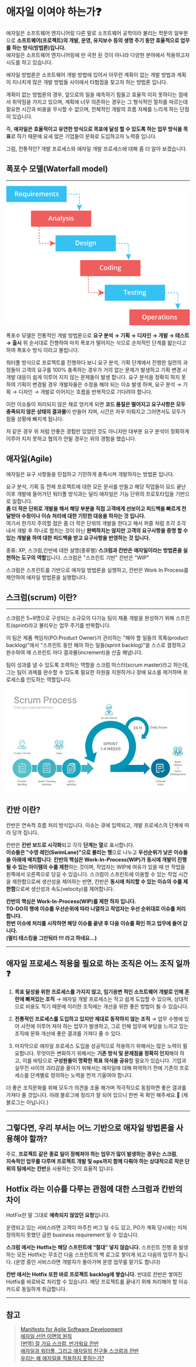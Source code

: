 # 애자일 이여야 하는가❓

애자일은 소프트웨어 엔지니어링 다른 말로 소프트웨어 공학이라 불리는 학문의 일부분으로 **소프트웨어(프로젝트)의 개발, 운영, 유지보수 등의 생명 주기 동안 효율적으로 업무를 하는 방식(방법론)입니다.**  
애자일은 소프트웨어 엔지니어링에 만 국한 된 것이 아니라 다양한 분야에서 적용하고자 시도를 하고 있습니다.

애자일 방법론은 소프트웨어 개발 방법에 있어서 아무런 계획이 없는 개발 방법과 계획이 지나치게 많은 개발 방법들 사이에서 타협점을 찾고자 하는 방법론 입니다.  

계획이 없는 방법론의 경우, 앞으로의 일을 예측하기 힘들고 효율적 이지 못하다는 점에서 취약점을 가지고 있으며, 계획에 너무 의존하는 경우는 그 형식적인 절차를 따르는데 필요한 시간과 비용을 무시할 수 없으며, 전체적인 개발의 흐름 자체를 느리게 하는 단점이 있습니다.  

즉, **애자일은 효율적이고 유연한 방식으로 목표에 달성 할 수 있도록 하는 업무 방식을 목표**로 하기 때문에 요새 많은 기업들이 문화로 도입하고자 노력중 입니다.  

그럼, 전통적인? 개발 프로세스와 애자일 개발 프로세스에 대해 좀 더 알아 보겠습니다.  

## 폭포수 모델(Waterfall model)

---

![폭포수](./images/waterfall.png)

폭포수 모델은 전통적인 개발 방법론으로 
**요구 분석 → 기획 → 디자인 → 개발 → 테스트 → 출시**
위 순서대로 진행하여 마치 폭포가 떨어지는 식으로 순차적인 단계를 밟는다고 하여 폭포수 방식 이라고 불립니다.  

워터폴 방식으로 프로젝트를 진행하다 보니 요구 분석, 기획 단계에서 진행한 일련의 과정들이 고객의 요구를 100% 충족하는 경우가 거의 없는 문제가 발생하고 기획 변경 시 개발 대응이 쉽게 이루어 지지 않는 문제들이 발생 합니다. 
요구 분석을 정확히 하지 못하여 기획이 변경될 경우 개발자들은 수정을 해야 되는 이슈 발생 하며, 요구 분석 → 기획 → 디자인 → 개발로 이어지는 흐름을 반복적으로 기다려야 합니다.  

이런 이슈들이 처리되지 않은 채로 엉키게 되면
**코드 품질은 떨어지고 요구사항은 모두 충족되지 않은 상태의 결과물**이 만들어 지며,
시간은 자꾸 미뤄지고 그러면서도 모두가 힘들 상황에 빠지게 됩니다.  

저 같은 경우 위 처럼 안좋은 경험만 있었던 것도 아니지만 
대부분 요구 분석이 정확하게 이루어 지지 못하고 협의가 안될 경우는 위의 경험을 했습니다.  

## 애자일(Agile)

애자일은 요구 사항들을 민첩하고 기민하게 충족시켜 개발하자는 방법론 입니다.

요구 분석, 기획 등 전체 프로젝트에 대한 모든 문서를 만들고 해당 작업들이 모드 끝난 이후 개발에 들어가던 워터폴 방식과는 달리 애자일은 기능 단위의 프로토타입을 기반으로 일합니다.  
**좀 더 작은 단위로 개발을 해서 해당 부분을 직접 고객에게 선보이고 피드백을 빠르게 전달받아 수정이나 이슈 처리에 대한 기민한 대응을 하자는 것 입니다.**  
여기서 한가지 주의할 점은 좀 더 작은 단위의 개발을 한다고 해서 퍼즐 처럼 조각 조각 내서 개발 후 하나로 합치는 것이 아닌 **완벽하지는 않지만 고객의 요구사항을 증명 할 수 있는 개발을 하여 대한 피드백을 받고 요구사항을 반영하는 것 입니다.** 

종류: XP, 스크럼,칸반에 대한 설명(종류별)
**스크럼과 칸반은 애자일이라는 방법론을 실현하는 도구의 역할**입니다.
스크럼은 "스프린트 기반" 칸반은 "WIP"

스크럼은 스프린트를 기반으로 애자일 방법론을 실행하고,
칸반은 Work In Process를 제안하여 애자일 방법론을 실행합니다.

## **스크럼(scrum) 이란**?

---

스크럼은 5~9명으로 구성되는 소규모의 다기능 팀이 제품 개발을 완성하기 위해 스프린트(sprint)라고 불리우는 업무 주기를 반복합니다.  

이 팀은 제품 책임자(PO:Product Owner)가 관리하는 "해야 할 일들의 목록(product backlog)"에서 "스프린트 동안 해야 하는 일들(sprint backlog)"을 스스로 결정하고 완수하여 매 스프린트 마다 결과물(increment)을 산출 해냅니다.

팀이 성과를 낼 수 있도록 조력하는 역할을 스크럼 마스터(scrum master)라고 하는데, 그는 팀이 과제를 완수할 수 있도록 필요한 자원을 지원하거나 장애 요소를 제거하며 프로세스를 인도하는 역할입니다.

![scrum](./images/scrum.png)

## 칸반 이란?

칸반은 연속적 흐름 처리 방식입니다. 
이슈는 큐에 입력되고, 개발 프로세스의 단계에 따라 당겨 집니다.  

칸반은 **칸반 보드로 시각화**되고 각각 **단계는 열**로 표시합니다.  
**이슈들은 "수영 레인(SwimLane)"으로 불리는 행**으로 나누고 **우선순위가 낮은 이슈들을 아래에 배치합니다**. **칸반의 핵심은 Work-In-Process(WIP)가 동시에 개발이 진행 될 수 있는 아이템의 수를 제한**하는 것이며, 작업자는 WIP에 여유가 있을 때 만 작업을 왼쪽에서 오른쪽으로 당길 수 있습니다. 
스크럼이 스프린트에 이용할 수 있는 작업 시간을 제한함으로써 생산성을 제어하는 반면, 칸반은 **동시에 처리할 수 있는 이슈의 수를 제한함**으로써 생산성과 속도(velocity)를 제어합니다.  

**칸반의 핵심은 
Work-In-Process(WIP)를 제한 하자 입니다.  
TO-DO의 행에 이슈를 우선순위에 따라 나열하고 작업자는 우선 순위대로 이슈를 처리합니다.  
한번 이슈에 처리를 시작하면 해당 이슈를 끝낸 후 다음 이슈를 확인 하고 업무에 들어 갑니다.  
(멀티 테스킹을 그만둬라 !!! 라고 하네요...)**  

---

## 애자일 프로세스 적용을 필요로 하는 조직은 어느 조직 일까 ❓

1. **목표 달성을 위한 프로세스를 가지지 않고, 임기응변 적인 소프트웨어 개발로 인해 혼란에 빠져있는 조직**
 → 애자일 개발 프로세스는 작고 쉽게 도입할 수 있으며, 상대적으로 비용도 적기 때문에 이러한 조직에는 개선을 위한 좋은 방법이 될 수 있습니다.

2. **전통적인 프로세스를 도입하고 있지만 제대로 동작하지 않는 조직**
→ 업무 수행에 있어 사전에 이루어 져야 하는 업무가 발생하고, 그로 인해 업무에 부담을 느끼고 있는 조직에 문화 개선에 좋은 결과를 가져다 줄 수 있다.

3. 마지막으로 애자일 프로세스 도입을 성공적으로 적용하기 위해서는 많은 노력이 필요합니다.
무엇이든 변화하기 위해서는 **기존 방식 및 문제점을 정확히 인지**해야 하고, 이를 바탕으로 **구성원들이 명확한 목표 의식을 공유**할 필요가 있습니다.
기업과 실무진 사이의 괴리감을 줄이기 위해서는 애자일에 대해 파악하기 전에 기존의 프로세스를 단계별로 정의하는 노력을 먼저 기울여야 합니다.

더 좋은 조직문화를 위해 모두가 의견을 조율 해가며 적극적으로 동참하면 좋은 결과를 가져다 줄 것입니다.
아래 블로그에 정리가 잘 되어 있으니 한번 꼭 확인 해주세요.🤙 (제 블로그는 아닙니다.)  

---


## 그렇다면, 우리 부서는 어느 기반으로 애자일 방법론을 사용해야 할까?

주로, **프로젝트 같은 종료 일이 정해져야 하는 업무가 많이 발생하는 경우는 스크럼**,  
**지속적인 업무를 다루며 프로젝트 개발 및 ops까지 함께 다뤄야 하는 상대적으로 작은 단위의 팀에서는 칸반**을 사용하는 것이 효율적 입니다.  

## Hotfix 라는 이슈를 다루는 관점에 대한 스크럼과 칸반의 차이

HotFix란 말 그대로 **예측되지 않았던 요청**입니다.

운영되고 있는 서비스라면 고객이 마주친 버그 일 수도 있고, PO가 계획 당시에는 미처 정의하지 못했던 급한 business requirement 일 수 있습니다.

**스크럼 에서는 Hotfix는 해당 스프린트에 “절대” 넣지 않습니다.**
스프린트 진행 중 발생하는 모든 Hotfix는 무조건 다음 스프린트의 백 로그로 쌓이게 되고 다음의 업무가 됩니다. (운영 중인 서비스라면 개발자가 돌아가며 운영 업무를 맡기도 합니다)

**칸반 에서는 Hotfix 또한 바로 프로젝트 backlog에 쌓습니다.**
반대로 칸반은 쌓여진 Hotfix를 바로바로 처리할 수 있습니다. 해당 프로젝트를 끝내기 위해 처리해야 할 이슈 카드로 동일하게 취급합니다.  

---  

## 참고
> [Manifesto for Agile Software Development](http://agilemanifesto.org/iso/en/manifesto.html)  
[애자일 선언 이면의 원칙](http://agilemanifesto.org/iso/ko/principles.html)  
[[번역] 잘 가요 스크럼, 반가워요 칸반](https://medium.com/@pitzcarraldo/%EB%B2%88%EC%97%AD-%EC%9E%98-%EA%B0%80%EC%9A%94-%EC%8A%A4%ED%81%AC%EB%9F%BC-%EB%B0%98%EA%B0%80%EC%9B%8C%EC%9A%94-%EC%B9%B8%EB%B0%98-e27d1db15699)  
[애자일과 워터폴, 그리고 애자일의 친구들 스크럼과 칸반](https://medium.com/@unini/%EC%95%A0%EC%9E%90%EC%9D%BC%EA%B3%BC-%EC%9B%8C%ED%84%B0%ED%8F%B4-%EA%B7%B8%EB%A6%AC%EA%B3%A0-%EC%95%A0%EC%9E%90%EC%9D%BC%EC%9D%98-%EC%B9%9C%EA%B5%AC%EB%93%A4-%EC%8A%A4%ED%81%AC%EB%9F%BC%EA%B3%BC-%EC%B9%B8%EB%B0%98-d53c23aadd57)  
[우리는 왜 애자일을 적용하지 못하는가?](https://brunch.co.kr/@fits-b/1)  